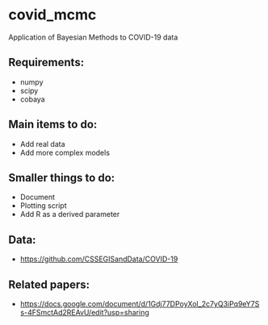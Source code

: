 # covid_mcmc
Application of Bayesian Methods to COVID-19 data

## Requirements: 
- numpy
- scipy
- cobaya

## Main items to do:
- Add real data
- Add more complex models

## Smaller things to do: 
- Document
- Plotting script
- Add R as a derived parameter

## Data:

- https://github.com/CSSEGISandData/COVID-19

## Related papers:

- https://docs.google.com/document/d/1Gdj77DPoyXol_2c7yQ3iPq9eY7Ss-4FSmctAd2REAvU/edit?usp=sharing
